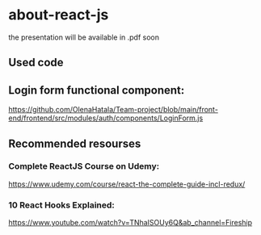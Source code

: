 # about-react-js
the presentation will be available in .pdf soon

## Used code
## Login form functional component:
https://github.com/OlenaHatala/Team-project/blob/main/front-end/frontend/src/modules/auth/components/LoginForm.js

## Recommended resourses
### Complete ReactJS Course on Udemy:
https://www.udemy.com/course/react-the-complete-guide-incl-redux/

### 10 React Hooks Explained:
https://www.youtube.com/watch?v=TNhaISOUy6Q&ab_channel=Fireship
